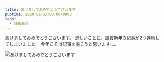 ```yaml
---
title: あけましておめでとうございます
pubtime: 2020-01-01T00:00+0900
tags: 
  - 謹賀新年
---
```



あけましておめでとうございます。
恐しいことに、謹賀新年の記事が2つ連続してしまいました。
今年こそは記事を書こうと思います…。

![あけましておめでとうございます](/blog/2020/01/new-year.png)
